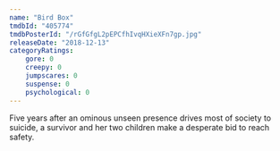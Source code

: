 ```yaml
---
name: "Bird Box"
tmdbId: "405774"
tmdbPosterId: "/rGfGfgL2pEPCfhIvqHXieXFn7gp.jpg"
releaseDate: "2018-12-13"
categoryRatings:
    gore: 0
    creepy: 0
    jumpscares: 0
    suspense: 0
    psychological: 0
---
```

Five years after an ominous unseen presence drives most of society to suicide, a survivor and her two children make a desperate bid to reach safety.
